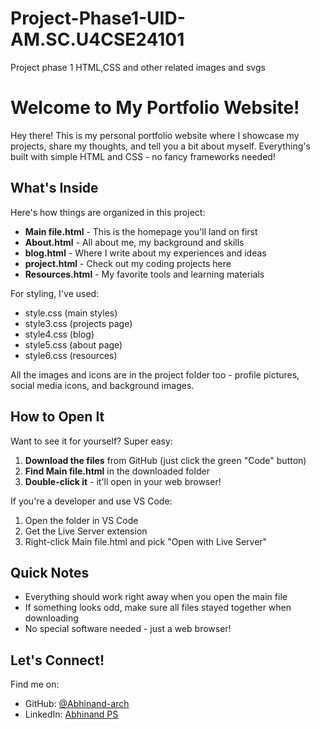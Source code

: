 # Project-Phase1-UID-AM.SC.U4CSE24101
Project phase 1 HTML,CSS and other related images and svgs

# Welcome to My Portfolio Website!  

Hey there! This is my personal portfolio website where I showcase my projects, share my thoughts, and tell you a bit about myself. Everything's built with simple HTML and CSS - no fancy frameworks needed!

## What's Inside

Here's how things are organized in this project:

- **Main file.html** - This is the homepage you'll land on first
- **About.html** - All about me, my background and skills
- **blog.html** - Where I write about my experiences and ideas
- **project.html** - Check out my coding projects here
- **Resources.html** - My favorite tools and learning materials

For styling, I've used:
- style.css (main styles)
- style3.css (projects page)
- style4.css (blog)
- style5.css (about page)
- style6.css (resources)

All the images and icons are in the project folder too - profile pictures, social media icons, and background images.

## How to Open It

Want to see it for yourself? Super easy:

1. **Download the files** from GitHub (just click the green "Code" button)
2. **Find Main file.html** in the downloaded folder
3. **Double-click it** - it'll open in your web browser!

If you're a developer and use VS Code:
1. Open the folder in VS Code
2. Get the Live Server extension
3. Right-click Main file.html and pick "Open with Live Server"

## Quick Notes

- Everything should work right away when you open the main file
- If something looks odd, make sure all files stayed together when downloading
- No special software needed - just a web browser!

## Let's Connect!

Find me on:
- GitHub: [@Abhinand-arch](https://github.com/Abhinand-arch)
- LinkedIn: [Abhinand PS](https://www.linkedin.com/in/abhinand-ps-10ab3228a)



